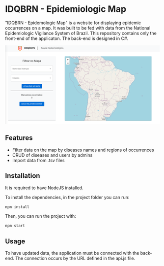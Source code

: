 # IDQBRN - Epidemiologic Map

"IDQBRN - Epidemologic Map" is a website for displaying epidemic occurrences on a map.
It was built to be fed with data from the National Epidemiologic Vigilance System of Brazil.
This repository contains only the front-end of the applicaton. The back-end is designed in C#.

![Alt text](src/images/printscreen.png?raw=true "Print screen of the home page")



## Features

- Filter data on the map by diseases names and regions of occurrences
- CRUD of diseases and users by admins
- Import data from .tsv files


## Installation

It is required to have NodeJS installed.

To install the dependencies, in the project folder you can run:

```bash
npm install
```
Then, you can run the project with:

```bash
npm start
```

## Usage

To have updated data, the application must be connected with the back-end.
The connection occurs by the URL defined in the api.js file.
